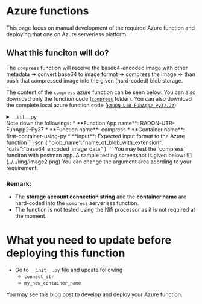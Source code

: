 # Azure functions
This page focus on manual development of the required Azure function and deploying that one on Azure serverless platform.
## What this funciton will do?
The `compress` function will 
    receive the base64-encoded image with other metadata -> convert base64 to image format -> compress the image -> than push that compressed image into the given (hard-coded) blob storage. 

The content of the `compress` azure function can be seen below. You can also download only the function code ([`compress`](function/) folder). You can also download the complete local azure function code ([`RADON-UTR-FunApp2-Py37.7z`](RADON-UTR-FunApp2-Py37.7z)).  
<details> 
    <summary>__init__.py</summary>

```python
import logging
import base64

import gzip
import azure.functions as func
from azure.storage.blob import BlobServiceClient, BlobClient, ContainerClient, __version__


fileName = ""
fileExtCompress = ".gz"
fileDir = "/tmp/"
# connection string to the storage account
connect_str = "DefaultEndpointsProtocol=https;AccountName=storageaccountnameofradon83f0;AccountKey=NSZ+aGSyRfjM9jCcBQ==;EndpointSuffix=core.windows.net"
my_new_container_name = "first-container-using-py"

def write_to_file(save_path, data):
  with open(save_path, "wb") as f:
    f.write(base64.b64decode(data))

def main(req: func.HttpRequest) -> func.HttpResponse:
    logging.info('Python HTTP trigger function processed a request.')

    img = req.params.get('data')
    if not img:
        try:
            req_body = req.get_json()
        except ValueError:
            pass
        else:
            img = req_body.get('data')

    if img:
        fileName = req.get_json().get('blob_name')

        # Write the base64 data to image file 
               
        write_to_file(fileDir+fileName, img)

        # write the code to compress the image                
        with open(fileDir+fileName, "rb") as file_in:
            # Open output file.            
            with gzip.open(fileDir+fileName+fileExtCompress, "wb") as file_out:
                # Write output in compressed.
                file_out.writelines(file_in)

        # code to write the file to blob storage
        # blob name should be unique        
        blob = BlobClient.from_connection_string(conn_str=connect_str, container_name=my_new_container_name, blob_name=fileName+fileExtCompress)

        
        with open(fileDir+fileName+fileExtCompress, "rb") as data:
            blob.upload_blob(data, overwrite=True)
        
        return func.HttpResponse(f"{req.get_json().get('blob_name')} file is compressed and stored in {my_new_container_name} container.")
    else:
        return func.HttpResponse(
             "This HTTP triggered function executed successfully. Pass a name in the query string or in the request body for a personalized response.",
             status_code=200
        )

```

</details>
Note down the followings:
* **Function App name**: RADON-UTR-FunApp2-Py37
* **Function name**: compress
* **Container name**: first-container-using-py
* **input**: Expected input format to the Azure function
```json
{
    "blob_name":"name_of_blob_with_extension",
    "data":"base64_encoded_image_data"
}
```
You may test the `compress` funciton with postman app.    
A sample testing screenshot is given below:
![](../../img/image2.png)
You can change the argument area acording to your requirement.

### Remark:
* The **storage account connection string** and the **container name** are hard-coded into the `compress` serverless function.
* The function is not tested using the Nifi processor as it is not required at the moment.

# What you need to update before deploying this function
* Go to `__init__.py` file and update following
    * `connect_str`
    * `my_new_container_name`

You may see this blog post to develop and deploy your Azure function.